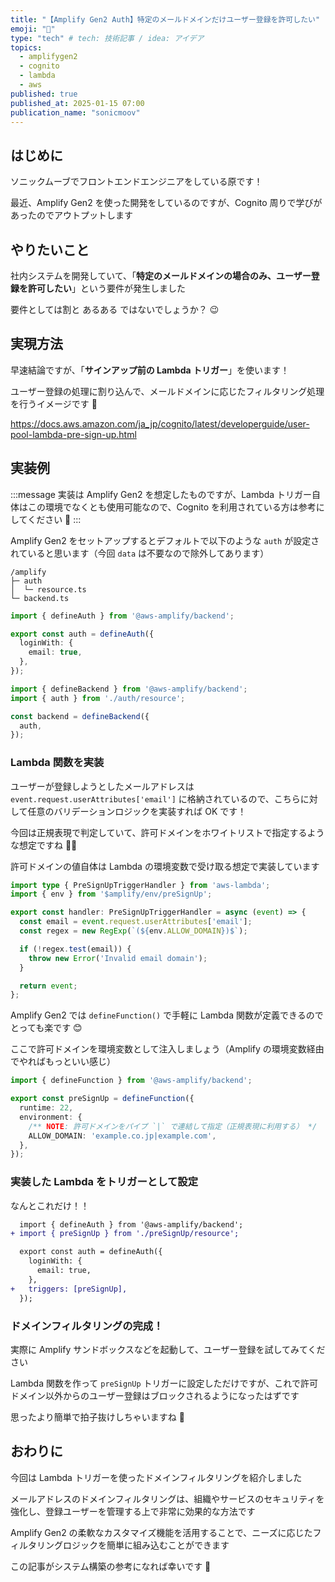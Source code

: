 ```yaml
---
title: "【Amplify Gen2 Auth】特定のメールドメインだけユーザー登録を許可したい"
emoji: "📧"
type: "tech" # tech: 技術記事 / idea: アイデア
topics:
  - amplifygen2
  - cognito
  - lambda
  - aws
published: true
published_at: 2025-01-15 07:00
publication_name: "sonicmoov"
---
```


## はじめに

ソニックムーブでフロントエンドエンジニアをしている原です！

最近、Amplify Gen2 を使った開発をしているのですが、Cognito 周りで学びがあったのでアウトプットします

## やりたいこと

社内システムを開発していて、「**特定のメールドメインの場合のみ、ユーザー登録を許可したい**」という要件が発生しました

要件としては割と あるある ではないでしょうか？ 😉

## 実現方法

早速結論ですが、「**サインアップ前の Lambda トリガー**」を使います！

ユーザー登録の処理に割り込んで、メールドメインに応じたフィルタリング処理を行うイメージです 💪

https://docs.aws.amazon.com/ja_jp/cognito/latest/developerguide/user-pool-lambda-pre-sign-up.html

## 実装例

:::message
実装は Amplify Gen2 を想定したものですが、Lambda トリガー自体はこの環境でなくとも使用可能なので、Cognito を利用されている方は参考にしてください 👏
:::

Amplify Gen2 をセットアップするとデフォルトで以下のような `auth` が設定されていると思います（今回 `data` は不要なので除外してあります）

```
/amplify
├─ auth
│  └─ resource.ts
└─ backend.ts
```

```ts:amplify/auth/resource.ts
import { defineAuth } from '@aws-amplify/backend';

export const auth = defineAuth({
  loginWith: {
    email: true,
  },
});
```

```ts:amplify/backend.ts
import { defineBackend } from '@aws-amplify/backend';
import { auth } from './auth/resource';

const backend = defineBackend({
  auth,
});
```

### Lambda 関数を実装

ユーザーが登録しようとしたメールアドレスは `event.request.userAttributes['email']` に格納されているので、こちらに対して任意のバリデーションロジックを実装すれば OK です！

今回は正規表現で判定していて、許可ドメインをホワイトリストで指定するような想定ですね 🙆‍♂️

許可ドメインの値自体は Lambda の環境変数で受け取る想定で実装しています

```ts:amplify/auth/preSignUp/handler.ts
import type { PreSignUpTriggerHandler } from 'aws-lambda';
import { env } from '$amplify/env/preSignUp';

export const handler: PreSignUpTriggerHandler = async (event) => {
  const email = event.request.userAttributes['email'];
  const regex = new RegExp(`(${env.ALLOW_DOMAIN})$`);

  if (!regex.test(email)) {
    throw new Error('Invalid email domain');
  }

  return event;
};
```

Amplify Gen2 では `defineFunction()` で手軽に Lambda 関数が定義できるのでとっても楽です 😊

ここで許可ドメインを環境変数として注入しましょう（Amplify の環境変数経由でやればもっといい感じ）

```ts:amplify/auth/preSignUp/resource.ts
import { defineFunction } from '@aws-amplify/backend';

export const preSignUp = defineFunction({
  runtime: 22,
  environment: {
    /** NOTE: 許可ドメインをパイプ `|` で連結して指定（正規表現に利用する） */
    ALLOW_DOMAIN: 'example.co.jp|example.com',
  },
});
```

### 実装した Lambda をトリガーとして設定

なんとこれだけ！！

```diff ts:amplify/auth/resource.ts
  import { defineAuth } from '@aws-amplify/backend';
+ import { preSignUp } from './preSignUp/resource';

  export const auth = defineAuth({
    loginWith: {
      email: true,
    },
+   triggers: [preSignUp],
  });
```

### ドメインフィルタリングの完成！

実際に Amplify サンドボックスなどを起動して、ユーザー登録を試してみてください

Lambda 関数を作って `preSignUp` トリガーに設定しただけですが、これで許可ドメイン以外からのユーザー登録はブロックされるようになったはずです

思ったより簡単で拍子抜けしちゃいますね 🤣

## おわりに

今回は Lambda トリガーを使ったドメインフィルタリングを紹介しました

メールアドレスのドメインフィルタリングは、組織やサービスのセキュリティを強化し、登録ユーザーを管理する上で非常に効果的な方法です

Amplify Gen2 の柔軟なカスタマイズ機能を活用することで、ニーズに応じたフィルタリングロジックを簡単に組み込むことができます

この記事がシステム構築の参考になれば幸いです 🙌
